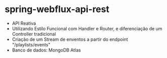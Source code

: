 # spring-webflux-api-rest

- API Reativa<br/>
- Utilizando Estilo Funcional com Handler e Router, e diferenciação de um Controller tradicional<br/>
- Criação de um Stream de enventos a partir do endpoint "/playlists/events"<br/>
- Banco de dados: MongoDB Atlas

